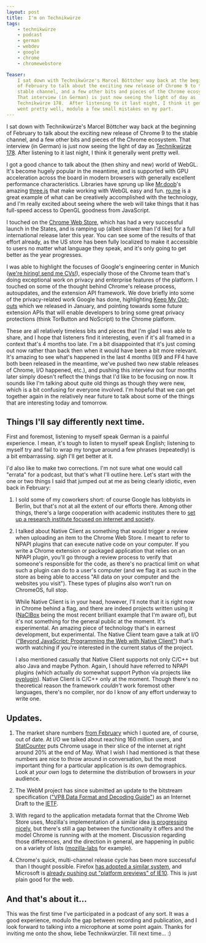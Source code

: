 ```yaml
---
layout: post
title:  I'm on Technikwürze
tags:
    - technikwürze
    - podcast
    - german
    - webdev
    - google
    - chrome
    - chromewebstore

Teaser:
    I sat down with Technikwürze's Marcel Böttcher way back at the beginning
    of February to talk about the exciting new release of Chrome 9 to the
    stable channel, and a few other bits and pieces of the Chrome ecosystem.
    That interview (in German) is just now seeing the light of day as
    Technikwürze 178.  After listening to it last night, I think it generally
    went pretty well, modulo a few small mistakes on my part.
---
```

I sat down with Technikwürze's Marcel Böttcher way back at the beginning of February to talk about the exciting new release of Chrome 9 to the stable channel, and a few other bits and pieces of the Chrome ecosystem. That interview (in German) is just now seeing the light of day as [Technikwürze 178][link].  After listening to it last night, I think it generally went pretty well.

I got a good chance to talk about the (then shiny and new) world of WebGL. It's become hugely popular in the meantime, and is supported with GPU acceleration across the board in modern browsers with generally excellent performance characteristics.  Libraries have sprung up like [Mr.doob][mrdoob]'s amazing [three.js][threejs] that make working with WebGL easy and fun. [ro.me][rome] is a great example of what can be creatively accomplished with the technology, and I'm really excited about seeing where the web will take things that it has full-speed access to OpenGL goodness from JavaScript.

I touched on the [Chrome Web Store][cws], which has had a very successful launch in the States, and is ramping up (albeit slower than I'd like) for a full international release later this year. You can see some of the results of that effort already, as the US store has been fully localized to make it accessible to users no matter what language they speak, and it's only going to get better as the year progresses.

I was able to highlight the focuses of Google's engineering center in Munich ([we're hiring!  send me CVs!][hiring]), especially those of the Chrome team that's doing exceptional work on privacy and enterprise features of the platform. I touched on some of the thought behind Chrome's release process, autoupdates, and the extension API framework. We dove briefly into some of the privacy-related work Google has done, highlighting [Keep My Opt-outs][kmoo] which we released in January, and pointing towards some future extension APIs that will enable developers to bring some great privacy protections (think TorButton and NoScript) to the Chrome platform.

These are all relatively timeless bits and pieces that I'm glad I was able to share, and I hope that listeners find it interesting, even if it's all framed in a context that's 4 months too late.  I'm a bit disappointed that it's just coming out now rather than back then when it would have been a bit more relevant.  It's amazing to see what's happened in the last 4 months (IE9 and FF4 have both been released in the meantime, we've pushed two new stable releases of Chrome, I/O happened, etc.), and pushing this interview out four months later simply doesn't reflect the things that I'd like to be focusing on now.  It sounds like I'm talking about quite old things as though they were new, which is a bit confusing for everyone involved. I'm hopeful that we can get together again in the relatively near future to talk about some of the things that are interesting today and tomorrow.

## Things I'll say differently next time.

First and foremost, listening to myself speak German is a painful experience. I mean, it's tough to listen to myself speak English; listening to myself try and fail to wrap my tongue around a few phrases (repeatedly) is a bit embarrassing. *sigh* I'll get better at it.

I'd also like to make two corrections. I'm not sure what one would call "errata" for a podcast, but that's what I'll outline here.  Let's start with the one or two things I said that jumped out at me as being clearly idiotic, even back in February:

1. I sold some of my coworkers short: of course Google has lobbyists in Berlin, but that's not at all the extent of our efforts there. Among other things, there's a large cooperation with academic institutes there to [set up a research institute focused on internet and society][institute].

2. I talked about Native Client as something that would trigger a review when uploading an item to the Chrome Web Store. I meant to refer to NPAPI plugins that can execute native code on your computer. If you write a Chrome extension or packaged application that relies on an NPAPI plugin, you'll go through a review process to verify that someone's responsible for the code, as there's no practical limit on what such a plugin can do to a user's computer (and we flag it as such in the store as being able to access "All data on your computer and the websites you visit"). These types of plugins also won't run on ChromeOS, full stop.

    While Native Client is in your head, however, I'll note that it is right now in Chrome behind a flag, and there are indeed projects written using it ([NaClBox][] being the most recent brilliant example that I'm aware of), but it's not something for  the general public at the moment. It's experimental. An amazing piece of technology that's in earnest development, but experimental. The Native Client team gave a talk at I/O (["Beyond JavaScript: Programming the Web with Native Client"][naclio]) that's worth watching if you're interested in the current status of the project.

    I also mentioned casually that Native Client supports not only C/C++ but also Java and maybe Python. Again, I should have referred to NPAPI plugins (which actually _do_ somewhat support Python via projects like [pyplugin][]). Native Client is C/C++ only at the moment. Though there's no theoretical reason the framework _couldn't_ work foremost other languages, there's no compiler, nor do I know of any effort underway to write one.

## Updates.

1. The market share numbers [from February][share] which I quoted are, of course, out of date. At I/O we talked about reaching 160 million users, and [StatCounter][stats] puts Chrome usage in their slice of the internet at right around 20% at the end of May. What I wish I had mentioned is that these numbers are nice to throw around in conversation, but the most important thing for a particular application is _its own_ demographics. Look at _your own_ logs to determine the distribution of browsers in _your_ audience.

2. The WebM project has since submitted an update to the bitstream specification (["VP8 Data Format and Decoding Guide"][vp8]) as an Internet Draft to the [IETF][].

3. With regard to the application metadata format that the Chrome Web Store uses, Mozilla's implementation of a similar idea [is progressing nicely][mozilla], but there's still a gap between the functionality it offers and the model Chrome is running with at the moment. Discussion regarding those differences, and the direction in general, are happening in public on a variety of lists ([mozilla-labs][labslist] for example).

4. Chrome's quick, multi-channel release cycle has been more successful than I thought possible. Firefox [has adopted a similar system][ffrelease], and Microsoft is [already pushing out "platform previews" of IE10][msrelease]. This is just plain good for the web.

## And that's about it...

This was the first time I've participated in a podcast of any sort. It was a good experience, modulo the gap between recording and publication, and I look forward to talking into a microphone at some point again. Thanks for inviting me onto the show, liebe Technikwürzler. Till next time... :)

[link]: http://technikwuerze.de/podcast/technikwuerze-178-im-hause-google/
[mrdoob]: http://mrdoob.com/
[threejs]: https://github.com/mrdoob/three.js
[cws]: https://chrome.google.com/webstore
[rome]: http://ro.me/
[hiring]: http://www.google.de/intl/en/jobs/germanylocations/munich/
[institute]: http://www.thelocal.de/sci-tech/20110216-33141.html
[NaClBox]: http://www.naclbox.com/
[naclio]: http://www.google.com/events/io/2011/sessions/beyond-javascript-programming-the-web-with-native-client.html
[pyplugin]: http://pyplugin.com/
[share]: http://arstechnica.com/web/news/2011/02/chrome-takes-10-usage-share-ie-continues-to-haemorrhage.ars
[stats]: http://gs.statcounter.com/
[vp8]: http://tools.ietf.org/html/draft-bankoski-vp8-bitstream-01
[IETF]: http://www.ietf.org/
[webmplugin]: http://tools.google.com/dlpage/webmmf
[mozilla]: https://developer.mozilla.org/en/OpenWebApps/The_Manifest
[labslist]: https://groups.google.com/forum/#!forum/mozilla-labs
[ffrelease]: http://blog.mozilla.com/blog/2011/04/13/new-channels-for-firefox-rapid-releases/
[msrelease]: http://ie.microsoft.com/testdrive/
[kmoo]: https://chrome.google.com/webstore/detail/hhnjdplhmcnkiecampfdgfjilccfpfoe
